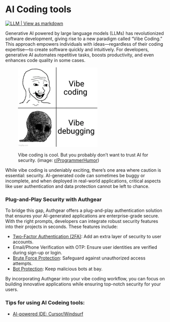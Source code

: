 # AI Coding tools

[![LLM | View as markdown](https://img.shields.io/badge/LLM-View%20as%20markdown-blue)](https://raw.githubusercontent.com/authgear/docs/refs/heads/main/get-started/ai-coding-tools/README.md)

Generative AI powered by large language models (LLMs) has revolutionized software development, giving rise to a new paradigm called “Vibe Coding.” This approach empowers individuals with ideas—regardless of their coding expertise—to create software quickly and intuitively. For developers, generative AI automates repetitive tasks, boosts productivity, and even enhances code quality in some cases.

<figure><img src="../../.gitbook/assets/image (51).png" alt="" width="250"><figcaption><p>Vibe coding is cool. But you probably don’t want to trust AI for security. (image: <a href="https://www.reddit.com/r/ProgrammerHumor/comments/1jdrrcb/iamdebuggingmyseniorsaigeneratedcoderightnow/">r/ProgrammerHumor</a>)</p></figcaption></figure>

While vibe coding is undeniably exciting, there’s one area where caution is essential: security. AI-generated code can sometimes be buggy or incomplete, and when deployed in real-world applications, critical aspects like user authentication and data protection cannot be left to chance.

### Plug-and-Play Security with Authgear

To bridge this gap, Authgear offers a plug-and-play authentication solution that ensures your AI-generated applications are enterprise-grade secure. With the right prompts, developers can integrate robust security features into their projects in seconds. These features include:

* [Two-Factor Authentication (2FA)](../../authentication-and-access/authentication/enable-two-factor-authentication-2fa.md): Add an extra layer of security to user accounts.
* Email/Phone Verification with OTP: Ensure user identities are verified during sign-up or login.
* [Brute Force Protection](../../security/brute-force-protection.md): Safeguard against unauthorized access attempts.
* [Bot Protection](../../security/bot-protection.md): Keep malicious bots at bay.

By incorporating Authgear into your vibe coding workflow, you can focus on building innovative applications while ensuring top-notch security for your users.

### Tips for using AI Codeing tools:

* [AI-powered IDE: Cursor/Windsurf](cursor-windsurf.md)
